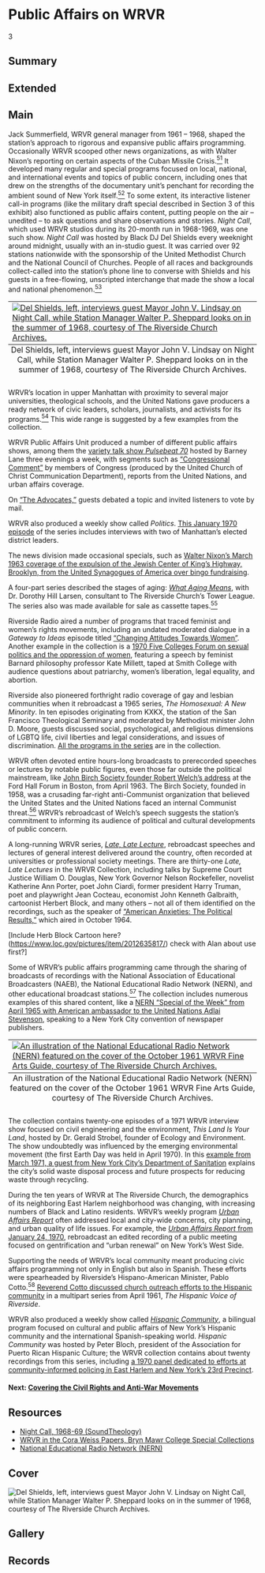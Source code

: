 # Public Affairs on WRVR

3

## Summary

## Extended

## Main

Jack Summerfield, WRVR general manager from 1961 – 1968, shaped the station’s approach to rigorous and expansive public affairs programming. Occasionally WRVR scooped other news organizations, as with Walter Nixon’s reporting on certain aspects of the Cuban Missile Crisis.[<sup>51</sup>](/exhibits/wrvr/notes#51) It developed many regular and special programs focused on local, national, and international events and topics of public concern, including ones that drew on the strengths of the documentary unit’s penchant for recording the ambient sound of New York itself.[<sup>52</sup>](/exhibits/wrvr/notes#52) To some extent, its interactive listener call-in programs (like the military draft special described in Section 3 of this exhibit) also functioned as public affairs content, putting people on the air – unedited – to ask questions and share observations and stories. *Night Call*, which used WRVR studios during its 20-month run in 1968-1969, was one such show. *Night Call* was hosted by Black DJ Del Shields every weeknight around midnight, usually with an in-studio guest. It was carried over 92 stations nationwide with the sponsorship of the United Methodist Church and the National Council of Churches. People of all races and backgrounds collect-called into the station’s phone line to converse with Shields and his guests in a free-flowing, unscripted interchange that made the show a local and national phenomenon.[<sup>53</sup>](/exhibits/wrvr/notes#53)  

<table class="exhibit-image half-image">
<caption align="bottom" class="exhibit-caption">Del Shields, left, interviews guest Mayor John V. Lindsay on Night Call, while Station Manager Walter P. Sheppard looks on in the summer of 1968, courtesy of The Riverside Church Archives.
</caption>
<tr><td><a href="(https://s3.amazonaws.com/americanarchive.org/exhibits/2.+Del+Shields+left+interviews+guest+Mayor+John+V+Lindsay+on+Night+Call+while+Station+Manager+Walter+P+Sheppard+looks+on+in+the+summer+of+1968+Carillon+newsletter+October+18+1968+CREDIT+The+Riverside+Church+Archives.png)" target="_blank"><img src="https://s3.amazonaws.com/americanarchive.org/exhibits/2.+Del+Shields+left+interviews+guest+Mayor+John+V+Lindsay+on+Night+Call+while+Station+Manager+Walter+P+Sheppard+looks+on+in+the+summer+of+1968+Carillon+newsletter+October+18+1968+CREDIT+The+Riverside+Church+Archives.png" class="big-image" alt="Del Shields, left, interviews guest Mayor John V. Lindsay on Night Call, while Station Manager Walter P. Sheppard looks on in the summer of 1968, courtesy of The Riverside Church Archives."/></a></td></tr>
</table>

WRVR’s location in upper Manhattan with proximity to several major universities, theological schools, and the United Nations gave producers a ready network of civic leaders, scholars, journalists, and activists for its programs.[<sup>54</sup>](/exhibits/wrvr/notes#54) This wide range is suggested by a few examples from the collection. 

WRVR Public Affairs Unit produced a number of different public affairs shows, among them the [variety talk show *Pulsebeat 70*](https://americanarchive.org/catalog/cpb-aacip-528-qf8jd4qz94?start=0&end=33.12) hosted by Barney Lane three evenings a week, with segments such as [“Congressional Comment”](https://americanarchive.org/catalog/cpb-aacip-528-3x83j3b46z?start=10556.71&end=10991.28) by members of Congress (produced by the United Church of Christ Communication Department), reports from the United Nations, and urban affairs coverage.  

On [“The Advocates,”](https://americanarchive.org/catalog/cpb-aacip-528-qf8jd4qz94?start=45.05&end=76.21) guests debated a topic and invited listeners to vote by mail. 

WRVR also produced a weekly show called *Politics*. [This January 1970 episode](https://americanarchive.org/catalog/cpb-aacip-528-3x83j3b46z?start=11048.9&end=14478.05) of the series includes interviews with two of Manhattan’s elected district leaders. 

The news division made occasional specials, such as [Walter Nixon’s March 1963 coverage of the expulsion of the Jewish Center of King’s Highway, Brooklyn, from the United Synagogues of America over bingo fundraising](https://americanarchive.org/catalog/cpb-aacip-528-kd1qf8kr51). 

A four-part series described the stages of aging: [*What Aging Means*](https://americanarchive.org/catalog/cpb-aacip-528-8p5v699d9s), with Dr. Dorothy Hill Larsen, consultant to The Riverside Church’s Tower League. The series also was made available for sale as cassette tapes.[<sup>55</sup>](/exhibits/wrvr/notes#55) 

Riverside Radio aired a number of programs that traced feminist and women’s rights movements, including an undated moderated dialogue in a *Gateway to Ideas* episode titled [“Changing Attitudes Towards Women”](https://americanarchive.org/catalog/cpb-aacip-528-pz51g0k68x?start=25.6&end=268.8). Another example in the collection is a [1970 Five Colleges Forum on sexual politics and the oppression of women](https://americanarchive.org/catalog/cpb-aacip-528-tt4fn12501?start=603.31&end=3799.86), featuring a speech by feminist Barnard philosophy professor Kate Millett, taped at Smith College with audience questions about patriarchy, women’s liberation, legal equality, and abortion. 

Riverside also pioneered forthright radio coverage of gay and lesbian communities when it rebroadcast a 1965 series, *The Homosexual: A New Minority*. In ten episodes originating from KXKX, the station of the San Francisco Theological Seminary and moderated by Methodist minister John D. Moore, guests discussed social, psychological, and religious dimensions of LGBTQ life, civil liberties and legal considerations, and issues of discrimination. [All the programs in the series](https://americanarchive.org/catalog?f%5Baccess_types%5D%5B%5D=online&q=%22homosexual%3A+a+new+minority%22) are in the collection.

WRVR often devoted entire hours-long broadcasts to prerecorded speeches or lectures by notable public figures, even those far outside the political mainstream, like [John Birch Society founder Robert Welch’s address](https://americanarchive.org/catalog/cpb-aacip-528-zw18k76b9b?start=1966.45&end=2059.98) at the Ford Hall Forum in Boston, from April 1963. The Birch Society, founded in 1958, was a crusading far-right anti-Communist organization that believed the United States and the United Nations faced an internal Communist threat.[<sup>56</sup>](/exhibits/wrvr/notes#56) WRVR’s rebroadcast of Welch’s speech suggests the station’s commitment to informing its audience of political and cultural developments of public concern.

A long-running WRVR series, [*Late, Late Lecture*](https://americanarchive.org/catalog?q=%22Late%2C+Late%2C+Lecture%22&utf8=%E2%9C%93&f[access_types][]=online), rebroadcast speeches and lectures of general interest delivered around the country, often recorded at universities or professional society meetings. There are thirty-one *Late, Late Lectures* in the WRVR Collection, including talks by Supreme Court Justice William O. Douglas, New York Governor Nelson Rockefeller, novelist Katherine Ann Porter, poet John Ciardi, former president Harry Truman, poet and playwright Jean Cocteau, economist John Kenneth Galbraith, cartoonist Herbert Block, and many others – not all of them identified on the recordings, such as the speaker of [“American Anxieties: The Political Results,”](https://americanarchive.org/catalog/cpb-aacip-528-xd0qr4q29p) which aired in October 1964. 

[Include Herb Block Cartoon here? (https://www.loc.gov/pictures/item/2012635817/) check with Alan about use first?]

Some of WRVR’s public affairs programming came through the sharing of broadcasts of recordings with the National Association of Educational Broadcasters (NAEB), the National Educational Radio Network (NERN), and other educational broadcast stations.[<sup>57</sup>](/exhibits/wrvr/notes#57) The collection includes numerous examples of this shared content, like a [NERN “Special of the Week” from April 1965 with American ambassador to the United Nations Adlai Stevenson](https://americanarchive.org/catalog/cpb-aacip-528-rn3028qs88?start=271.06&end=438.48), speaking to a New York City convention of newspaper publishers. 	

<table class="exhibit-image half-image">
<caption align="bottom" class="exhibit-caption">An illustration of the National Educational Radio Network (NERN) featured on the cover of the October 1961 WRVR Fine Arts Guide, courtesy of The Riverside Church Archives.
</caption>
<tr><td><a href="(https://s3.amazonaws.com/americanarchive.org/exhibits/5.+Illustration+of+NERN+featured+on+cover+of+WRVR+Fine+Arts+Guide+October+1961+CREDIT+The+Riverside+Church+Archives.png)" target="_blank"><img src="https://s3.amazonaws.com/americanarchive.org/exhibits/5.+Illustration+of+NERN+featured+on+cover+of+WRVR+Fine+Arts+Guide+October+1961+CREDIT+The+Riverside+Church+Archives.png" class="big-image" alt="An illustration of the National Educational Radio Network (NERN) featured on the cover of the October 1961 WRVR Fine Arts Guide, courtesy of The Riverside Church Archives."/></a></td></tr>
</table>

The collection contains twenty-one episodes of a 1971 WRVR interview show focused on civil engineering and the environment, *This Land Is Your Land*, hosted by Dr. Gerald Strobel, founder of Ecology and Environment. The show undoubtedly was influenced by the emerging environmental movement (the first Earth Day was held in April 1970). In this [example from March 1971, a guest from New York City’s Department of Sanitation](https://americanarchive.org/catalog/cpb-aacip-528-0k2697100f?start=953.12&end=1005.4) explains the city’s solid waste disposal process and future prospects for reducing waste through recycling. 

During the ten years of WRVR at The Riverside Church, the demographics of its neighboring East Harlem neighborhood was changing, with increasing numbers of Black and Latino residents. WRVR’s weekly program [*Urban Affairs Report*](https://americanarchive.org/catalog?utf8=%E2%9C%93&f%5Baccess_types%5D%5B%5D=online&q=%22Urban+Affairs+Report%22) often addressed local and city-wide concerns, city planning, and urban quality of life issues. For example, the [*Urban Affairs Report* from January 24, 1970](https://americanarchive.org/catalog/cpb-aacip-528-3x83j3b46z?start=3780.61&end=7286.18), rebroadcast an edited recording of a public meeting focused on gentrification and “urban renewal” on New York’s West Side. 

Supporting the needs of WRVR’s local community meant producing civic affairs programming not only in English but also in Spanish. These efforts were spearheaded by Riverside’s Hispano-American Minister, Pablo Cotto.[<sup>58</sup>](/exhibits/wrvr/notes#58) [Reverend Cotto discussed church outreach efforts to the Hispanic community](https://americanarchive.org/catalog/cpb-aacip-528-7w6736n627?start=27.37&end=180.33) in a multipart series from April 1961, *The Hispanic Voice of Riverside*. 

WRVR also produced a weekly show called [*Hispanic Community*](https://americanarchive.org/catalog/cpb-aacip-528-fx73t9ff7b?start=53.36&end=94.06), a bilingual program focused on cultural and public affairs of New York’s Hispanic community and the international Spanish-speaking world. 
*Hispanic Community* was hosted by Peter Bloch, president of the Association for Puerto Rican Hispanic Culture; the WRVR collection contains about twenty recordings from this series, including [a 1970 panel dedicated to efforts at community-informed policing in East Harlem and New York’s 23rd Precinct](https://americanarchive.org/catalog/cpb-aacip-528-kd1qf8kr8z). 

#### Next: [Covering the Civil Rights and Anti-War Movements](/exhibits/wrvr/4-covering-civil-rights-anti-war-movements)

## Resources

- [Night Call, 1968-69 (SoundTheology)](https://soundtheology.org/night-call-1968-69/)
- [WRVR in the Cora Weiss Papers, Bryn Mawr College Special Collections](https://archives.tricolib.brynmawr.edu/agents/corporate_entities/13978)
- [National Educational Radio Network (NERN)](https://web.archive.org/web/20120623133418/http://www.lib.umd.edu/NPBA/subinfo/nern.html)


## Cover
  <img title="Cover Image" alt="Del Shields, left, interviews guest Mayor John V. Lindsay on Night Call, while Station Manager Walter P. Sheppard looks on in the summer of 1968, courtesy of The Riverside Church Archives." src="https://s3.amazonaws.com/americanarchive.org/exhibits/2.+Del+Shields+left+interviews+guest+Mayor+John+V+Lindsay+on+Night+Call+while+Station+Manager+Walter+P+Sheppard+looks+on+in+the+summer+of+1968+Carillon+newsletter+October+18+1968+CREDIT+The+Riverside+Church+Archives.png">

## Gallery

## Records

